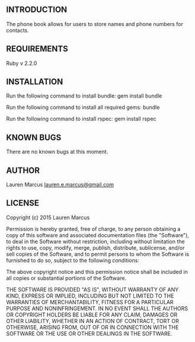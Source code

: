INTRODUCTION
------------
The phone book allows for users to store names and phone numbers for contacts.

REQUIREMENTS
------------
Ruby v 2.2.0


INSTALLATION
------------
Run the following command to install bundle:
  gem install bundle

Run the following command to install all required gems:
  bundle

Run the following command to install rspec:
  gem install rspec

KNOWN BUGS
---------
There are no known bugs at this moment.

AUTHOR
-------
Lauren Marcus
lauren.e.marcus@gmail.com


LICENSE
-------

Copyright (c) 2015 Lauren Marcus

Permission is hereby granted, free of charge, to any person obtaining a copy of this software and associated documentation files (the "Software"), to deal in the Software without restriction, including without limitation the rights to use, copy, modify, merge, publish, distribute, sublicense, and/or sell copies of the Software, and to permit persons to whom the Software is furnished to do so, subject to the following conditions:

The above copyright notice and this permission notice shall be included in all copies or substantial portions of the Software.

THE SOFTWARE IS PROVIDED "AS IS", WITHOUT WARRANTY OF ANY KIND, EXPRESS OR IMPLIED, INCLUDING BUT NOT LIMITED TO THE WARRANTIES OF MERCHANTABILITY, FITNESS FOR A PARTICULAR PURPOSE AND NONINFRINGEMENT. IN NO EVENT SHALL THE AUTHORS OR COPYRIGHT HOLDERS BE LIABLE FOR ANY CLAIM, DAMAGES OR OTHER LIABILITY, WHETHER IN AN ACTION OF CONTRACT, TORT OR OTHERWISE, ARISING FROM, OUT OF OR IN CONNECTION WITH THE SOFTWARE OR THE USE OR OTHER DEALINGS IN THE SOFTWARE.
